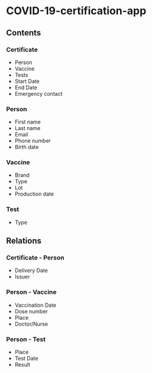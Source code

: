 # COVID-19-certification-app
## Contents
### Certificate
- Person
- Vaccine
- Tests
- Start Date
- End Date
- Emergency contact

### Person

- First name
- Last name
- Email
- Phone number
- Birth date

### Vaccine

- Brand
- Type
- Lot
- Production date

### Test

- Type

## Relations

### Certificate - Person

- Delivery Date
- Issuer

### Person - Vaccine

- Vaccination Date
- Dose number
- Place
- Doctor/Nurse

### Person - Test

- Place
- Test Date
- Result

